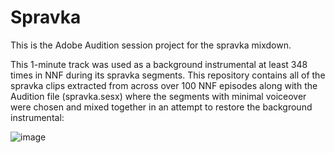 # Spravka

This is the Adobe Audition session project for the spravka mixdown.

This 1-minute track was used as a background instrumental at least 348 times in NNF during its spravka segments. This repository contains all of the spravka clips extracted from across over 100 NNF episodes along with the Audition file (spravka.sesx) where the segments with minimal voiceover were chosen and mixed together in an attempt to restore the background instrumental:

![image](https://github.com/user-attachments/assets/31bb5e9e-7a70-4e5c-bb1b-10c80700af8e)
